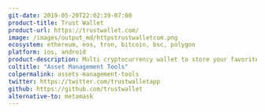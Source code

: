 ```yaml
---
git-date: 2019-05-20T22:02:39-07:00
product-title: Trust Wallet
product-url: https://trustwallet.com/
image: /images/output_md/httpstrustwalletcom.png
ecosystem: ethereum, eos, tron, bitcoin, bsc, polygon
platform: ios, android
product-description: Multi cryptocurrency wallet to store your favorite BEP2, ERC20 and ERC721, tokens.
coltitle: "Asset Management Tools"
colpermalink: assets-management-tools
twitter: https://twitter.com/trustwalletapp
github: https://github.com/trustwallet
alternative-to: metamask
---
```

